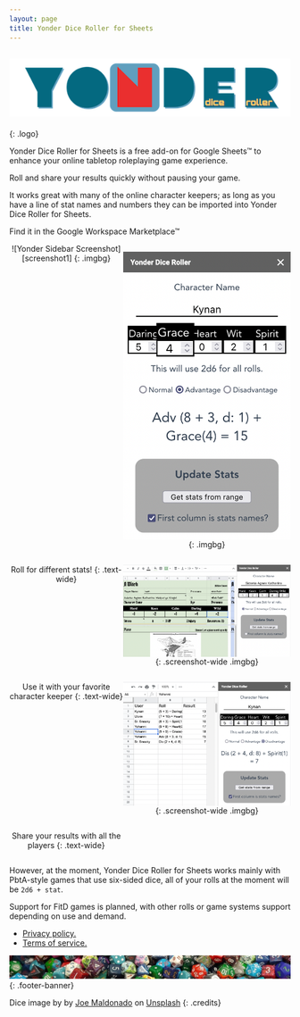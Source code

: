 ```yaml
---
layout: page
title: Yonder Dice Roller for Sheets
---
```


## ![Yonder Dice Roller Logo](/assets/yonder/yonder-isologo-600x124.png)
{: .logo}

Yonder Dice Roller for Sheets is a free add-on for Google Sheets™ to enhance your online tabletop roleplaying game experience.

Roll and share your results quickly without pausing your game.

It works great with many of the online character keepers; as long as you have a line of stat names and numbers they can be imported into Yonder Dice Roller for Sheets.

Find it in the Google Workspace Marketplace™

<div class="caroussel">
![Yonder Sidebar Screenshot][screenshot1]
{: .imgbg}

![Yonder Sidebar Screenshot][screenshot2]
{: .imgbg}

Roll for different stats!
{: .text-wide}

![Yonder Sidebar Screenshot][screenshot4]
{: .screenshot-wide .imgbg}

Use it with your favorite character keeper
{: .text-wide}

![Yonder Sidebar Screenshot][screenshot3]
{: .screenshot-wide .imgbg}



Share your results with all the players
{: .text-wide}
</div>

However, at the moment, Yonder Dice Roller for Sheets works mainly with PbtA-style games that use six-sided dice, all of your rolls at the moment will be `2d6 + stat`.

Support for FitD games is planned, with other rolls or game systems support depending on use and demand.

- [Privacy policy.](/yonder/privacy)
- [Terms of service.](/yonder/terms)

<!-- To install the add-on go here, you will need a Google Account. -->

<!-- <button style="text-align:center">Yonder Dice Roller for Sheets</button> -->

![Dice banner][footer]
{: .footer-banner}

Dice image by by <a href="https://unsplash.com/@joesracingteam?utm_source=unsplash&utm_medium=referral&utm_content=creditCopyText">Joe Maldonado</a> on <a href="https://unsplash.com/s/photos/dice?utm_source=unsplash&utm_medium=referral&utm_content=creditCopyText">Unsplash</a>
{: .credits}

[footer]: ./footer.jpg
[screenshot1]: ./screenshot1.png
[screenshot2]: ./screenshot2.png
[screenshot3]: ./screenshot3.png
[screenshot4]: ./screenshot4.png

<style>
.caroussel {
  display: grid;
  grid-template-columns: 1fr 1fr;
  text-align:center;
}
.caroussel img {
  max-width: 300px;
  margin: 0 auto;
  display: block;
}

.caroussel .imgbg {
  background-color: #f6f6f6;
  padding: 1rem;
}

.caroussel .text-wide {
  border-top: 1px solid;
  margin-bottom: 3rem;
}

.caroussel .screenshot-wide,
.caroussel .text-wide {
  grid-column: 1 / 3;
}

.caroussel .screenshot-wide img {
  max-width: 600px;
}

.logo {
    text-align: center;
    border-radius: 10%;
}
.footer-banner img {
  width: 100%;
  margin-top: 5rem;
}
.credits {
  font-size: small;
}
</style>
